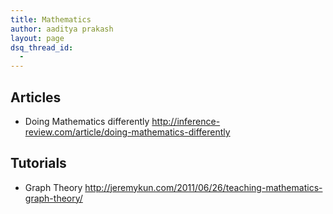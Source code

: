 ```yaml
---
title: Mathematics
author: aaditya prakash
layout: page
dsq_thread_id:
  - 
---
```


## Articles
 * Doing Mathematics differently <http://inference-review.com/article/doing-mathematics-differently>

## Tutorials
 * Graph Theory <http://jeremykun.com/2011/06/26/teaching-mathematics-graph-theory/>
